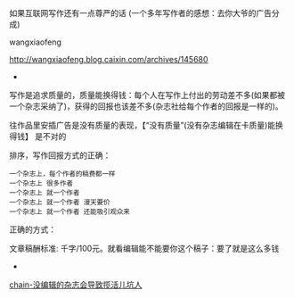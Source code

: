 
如果互联网写作还有一点尊严的话 (一个多年写作者的感想：去你大爷的广告分成)

wangxiaofeng

http://wangxiaofeng.blog.caixin.com/archives/145680


-

写作是追求质量的，质量能换得钱：每个人在写作上付出的劳动差不多(如果都被一个杂志采纳了)，获得的回报也该差不多(杂志社给每个作者的回报是一样的)。

往作品里安插广告是没有质量的表现，【“没有质量”(没有杂志编辑在卡质量)能换得钱】 是不对的

排序，写作回报方式的正确：
```
一个杂志上，每个作者的稿费都一样
一个杂志上 很多作者
一个杂志上 就一个作者
一个杂志上 就一个作者 漫天要价
一个杂志上 就一个作者 还能吸引观众来
```

正确的方式：

文章稿酬标准: 千字/100元。就看编辑能不能要你这个稿子：要了就是这么多钱

-

[chain-没编辑的杂志会导致揽活儿坑人](https://github.com/7900ms/000nottheater_deserted_systemlibrary/blob/master/supplementary/chain-没编辑的杂志会导致揽活儿坑人.md)

